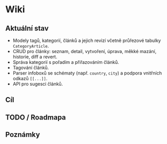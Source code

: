 # Wiki

## Aktuální stav
- Modely tagů, kategorií, článků a jejich revizí včetně průřezové tabulky `CategoryArticle`.
- CRUD pro články: seznam, detail, vytvoření, úprava, měkké mazání, historie, diff a revert.
- Správa kategorií s pořadím a přiřazováním článků.
- Tagování článků.
- Parser infoboxů se schématy (např. `country`, `city`) a podpora vnitřních odkazů `[[...]]`.
- API pro sugesci článků.

## Cíl

## TODO / Roadmapa

## Poznámky
